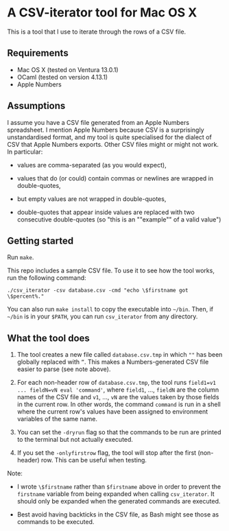 # A CSV-iterator tool for Mac OS X

This is a tool that I use to iterate through the rows of a CSV file.

## Requirements

- Mac OS X (tested on Ventura 13.0.1)
- OCaml (tested on version 4.13.1)
- Apple Numbers

## Assumptions

I assume you have a CSV file generated from an Apple Numbers spreadsheet. I mention Apple Numbers because CSV is a surprisingly unstandardised format, and my tool is quite specialised for the dialect of CSV that Apple Numbers exports. Other CSV files might or might not work. In particular:

- values are comma-separated (as you would expect),
	
- values that do (or could) contain commas or newlines are wrapped in double-quotes,
	
- but empty values are not wrapped in double-quotes,
	
- double-quotes that appear inside values are replaced with two consecutive double-quotes (so "this is an ""example"" of a valid value")

## Getting started

Run `make`.

This repo includes a sample CSV file. To use it to see how the tool works, run the following command:

    ./csv_iterator -csv database.csv -cmd "echo \$firstname got \$percent%."
	
You can also run `make install` to copy the executable into `~/bin`. Then, if `~/bin` is in your `$PATH`, you can run `csv_iterator` from any directory.

## What the tool does
		
1. The tool creates a new file called `database.csv.tmp` in which `""` has been globally replaced with `”`. This makes a Numbers-generated CSV file easier to parse (see note above).
 
2. For each non-header row of `database.csv.tmp`, the tool runs `field1=v1 ... fieldN=vN eval 'command'`, where `field1`, ..., `fieldN` are the column names of the CSV file and `v1`, ..., `vN` are the values taken by those fields in the current row. In other words, the command `command` is run in a shell where the current row's values have been assigned to environment variables of the same name.
 
3. You can set the `-dryrun` flag so that the commands to be run are printed to the terminal but not actually executed.

4. If you set the `-onlyfirstrow` flag, the tool will stop after the first (non-header) row. This can be useful when testing.

Note:

- I wrote `\$firstname` rather than `$firstname` above in order to prevent the `firstname` variable from being expanded when calling `csv_iterator`. It should only be expanded when the generated commands are executed.

- Best avoid having backticks in the CSV file, as Bash might see those as commands to be executed.
